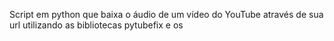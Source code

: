 Script em python que baixa o áudio de um vídeo do YouTube através de sua url utilizando as bibliotecas pytubefix e os